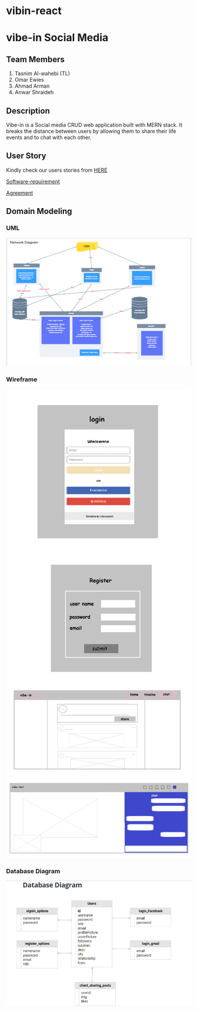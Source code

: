 # vibin-react
# vibe-in Social Media

## Team Members
1. Tasnim Al-wahebi (TL)
2. Omar Ewies
3. Ahmad Arman
4. Anwar Shraideh


## Description

Vibe-in is a Social media  CRUD web application built with MERN stack. It breaks the distance between users by allowing them to share their life events and to chat with each other.


## User Story

Kindly check our users stories from [HERE](https://trello.com/b/ZUhWSKWo/vibe-in-userstory)


[Software-requirement](https://github.com/social-media-asac/vybin/blob/main/markdown/softwarereq.md)


[Agreement](https://github.com/social-media-asac/vybin/blob/main/markdown/agreement.md)

## Domain Modeling

### **UML**

![IMG](https://github.com/social-media-asac/vybin/blob/main/img/UmlPrject.PNG)


### **Wireframe**

![IMG](https://github.com/social-media-asac/vybin/blob/main/img/loginn.png)
![IMG](https://github.com/social-media-asac/vybin/blob/main/img/register.png)
![IMG](https://github.com/social-media-asac/vybin/blob/main/img/vibe-in-homepage-wireframe-.png)
![IMG](https://github.com/social-media-asac/vybin/blob/main/img/videochat-wireframe.png)


### **Database Diagram**
![IMG](https://github.com/social-media-asac/vybin/blob/main/img/db.PNG)


